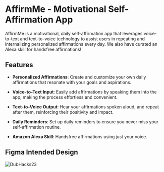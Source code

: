 # AffirmMe - Motivational Self-Affirmation App

AffirmMe is a motivational, daily self-affirmation app that leverages voice-to-text and text-to-voice technology to assist users in repeating and internalizing personalized affirmations every day. We also have curated an Alexa skill for handsfree affirmations!

## Features

- **Personalized Affirmations**: Create and customize your own daily affirmations that resonate with your goals and aspirations.

- **Voice-to-Text Input**: Easily add affirmations by speaking them into the app, making the process effortless and convenient.

- **Text-to-Voice Output**: Hear your affirmations spoken aloud, and repeat after them, reinforcing their positivity and impact.

- **Daily Reminders**: Set up daily reminders to ensure you never miss your self-affirmation routine.

- **Amazon Alexa Skill**: Handsfree affirmations using just your voice.

## Figma Intended Design
![DubHacks23](https://github.com/emilyngo001/DubHacks-23/assets/51425169/6e9ab1d3-cc13-4577-850e-52366c2821dd)
